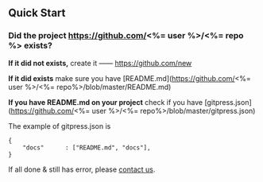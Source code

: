 ## Quick Start

### Did the project https://github.com/<%= user %>/<%= repo %> exists?

**If it did not exists,** create it —— https://github.com/new

**If it did exists** make sure you have [README.md](https://github.com/<%= user %>/<%= repo%>/blob/master/README.md)

**If you have README.md on your project** check if you have [gitpress.json](https://github.com/<%= user %>/<%= repo%>/blob/master/gitpress.json)

The example of gitpress.json is 

```
{
    "docs"      : ["README.md", "docs"],        
}
```

If all done & still has error, please [contact us](http://gitpress.org/~README.md). 

